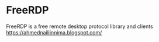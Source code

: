 # FreeRDP
FreeRDP is a free remote desktop protocol library and clients https://ahmednailiinnima.blogspot.com/

